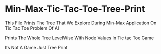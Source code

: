 # Min-Max-Tic-Tac-Toe-Tree-Print
This File Prints The Tree That We Explore During Min-Max Application On Tic Tac Toe Problem Of AI

Prints The Whole Tree LevelWise With Node Values In Tic tac Toe Game

Its Not A Game Just Tree Print
